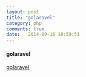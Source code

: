 ```yaml
---
layout: post
title: "golaravel"
category: php
comments: true
date:   2014-09-16 10:59:51
---
```


#### golaravel
[golaravel](http://www.golaravel.com/)
